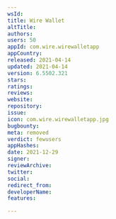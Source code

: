 ```yaml
---
wsId: 
title: Wire Wallet
altTitle: 
authors: 
users: 50
appId: com.wire.wirewalletapp
appCountry: 
released: 2021-04-14
updated: 2021-04-14
version: 6.5502.321
stars: 
ratings: 
reviews: 
website: 
repository: 
issue: 
icon: com.wire.wirewalletapp.jpg
bugbounty: 
meta: removed
verdict: fewusers
appHashes: 
date: 2021-12-29
signer: 
reviewArchive: 
twitter: 
social: 
redirect_from: 
developerName: 
features: 

---
```


